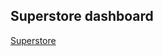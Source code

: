 ## Superstore dashboard

[Superstore](https://public.tableau.com/app/profile/wang.han.li/viz/SuperstoreDashboard_16430675854600/SuperStore?publish=yes)

